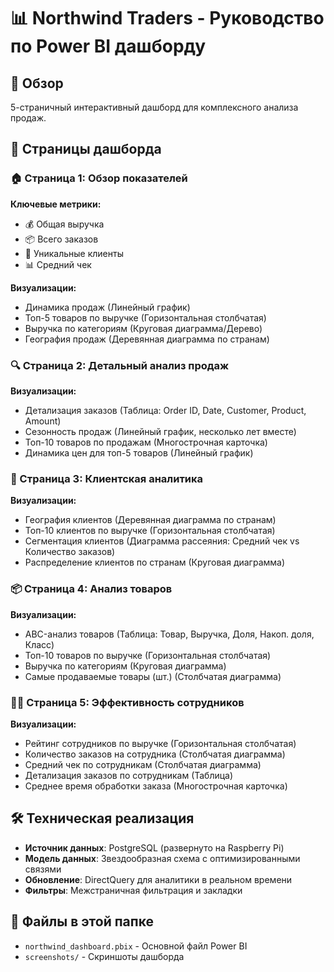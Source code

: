 # 📊 Northwind Traders - Руководство по Power BI дашборду

## 🎯 Обзор
5-страничный интерактивный дашборд для комплексного анализа продаж.

## 📑 Страницы дашборда

### 🏠 Страница 1: Обзор показателей
**Ключевые метрики:**
- 💰 Общая выручка
- 📦 Всего заказов  
- 👥 Уникальные клиенты
- 📊 Средний чек

**Визуализации:**
- Динамика продаж (Линейный график)
- Топ-5 товаров по выручке (Горизонтальная столбчатая)
- Выручка по категориям (Круговая диаграмма/Дерево)
- География продаж (Деревянная диаграмма по странам)

### 🔍 Страница 2: Детальный анализ продаж
**Визуализации:**
- Детализация заказов (Таблица: Order ID, Date, Customer, Product, Amount)
- Сезонность продаж (Линейный график, несколько лет вместе)
- Топ-10 товаров по продажам (Многострочная карточка)
- Динамика цен для топ-5 товаров (Линейный график)

### 👥 Страница 3: Клиентская аналитика  
**Визуализации:**
- География клиентов (Деревянная диаграмма по странам)
- Топ-10 клиентов по выручке (Горизонтальная столбчатая)
- Сегментация клиентов (Диаграмма рассеяния: Средний чек vs Количество заказов)
- Распределение клиентов по странам (Круговая диаграмма)

### 📦 Страница 4: Анализ товаров
**Визуализации:**
- ABC-анализ товаров (Таблица: Товар, Выручка, Доля, Накоп. доля, Класс)
- Топ-10 товаров по выручке (Горизонтальная столбчатая)
- Выручка по категориям (Круговая диаграмма)
- Самые продаваемые товары (шт.) (Столбчатая диаграмма)

### 👨‍💼 Страница 5: Эффективность сотрудников
**Визуализации:**
- Рейтинг сотрудников по выручке (Горизонтальная столбчатая)
- Количество заказов на сотрудника (Столбчатая диаграмма)
- Средний чек по сотрудникам (Столбчатая диаграмма)
- Детализация заказов по сотрудникам (Таблица)
- Среднее время обработки заказа (Многострочная карточка)

## 🛠 Техническая реализация
- **Источник данных**: PostgreSQL (развернуто на Raspberry Pi)
- **Модель данных**: Звездообразная схема с оптимизированными связями
- **Обновление**: DirectQuery для аналитики в реальном времени
- **Фильтры**: Межстраничная фильтрация и закладки

## 📁 Файлы в этой папке
- `northwind_dashboard.pbix` - Основной файл Power BI
- `screenshots/` - Скриншоты дашборда
